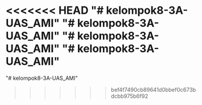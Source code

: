 <<<<<<< HEAD
"# kelompok8-3A-UAS_AMI" 
"# kelompok8-3A-UAS_AMI" 
"# kelompok8-3A-UAS_AMI" 
"# kelompok8-3A-UAS_AMI" 
=======
"# kelompok8-3A-UAS_AMI" 
>>>>>>> bef4f7490cb89641d0bbef0c673bdcbb975b6f92
